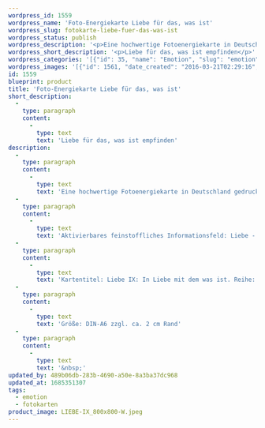 ```yaml
---
wordpress_id: 1559
wordpress_name: 'Foto-Energiekarte Liebe für das, was ist'
wordpress_slug: fotokarte-liebe-fuer-das-was-ist
wordpress_status: publish
wordpress_description: '<p>Eine hochwertige Fotoenergiekarte in Deutschland gedruckt und in Handarbeit laminiert.  Sie ist in Postkartengröße (DIN-A6) gut zu transportieren und kann auch auf den Körper aufgelegt werden.</p><p>Aktivierbares feinstoffliches Informationsfeld: Liebe - Akzeptanz - ''Gleich''-Gültigkeit - Wissen: Das, was ist, akzeptieren und in Liebe damit sein. Situation, Zustände usw. annehmen und Liebe hierzu empfinden.</p><p>Kartentitel: Liebe IX: In Liebe mit dem was ist. Reihe: Liebe. Schwingung: Pink.</p><p>Größe: DIN-A6 zzgl. ca. 2 cm Rand<br />Andere Formate sind individuell für Sie innerhalb weniger Tage herstellbar. Bitte kontaktieren Sie uns hierfür unter <a href="mailto:info@elvedenverlag.de">info@elvedenverlag.de</a>.</p><p><a href="https://my.feenbaum.de/anwendung-energiebilder-foto-laminiert/">Anwendungshinweise</a>      <a href="https://my.feenbaum.de/produktinformationen-fotokarten/">Produktinformationen</a></p><p>&nbsp;</p>'
wordpress_short_description: '<p>Liebe für das, was ist empfinden</p>'
wordpress_categories: '[{"id": 35, "name": "Emotion", "slug": "emotion"}, {"id": 23, "name": "Fotokarten", "slug": "fotokarten"}]'
wordpress_images: '[{"id": 1561, "date_created": "2016-03-21T02:29:16", "date_created_gmt": "2016-03-21T00:29:16", "date_modified": "2016-03-21T02:29:16", "date_modified_gmt": "2016-03-21T00:29:16", "src": "https://my.feenbaum.de/wp-content/uploads/2016/03/LIEBE-IX_800x800-W.jpeg", "name": "LIEBE IX_800x800-W", "alt": ""}]'
id: 1559
blueprint: product
title: 'Foto-Energiekarte Liebe für das, was ist'
short_description:
  -
    type: paragraph
    content:
      -
        type: text
        text: 'Liebe für das, was ist empfinden'
description:
  -
    type: paragraph
    content:
      -
        type: text
        text: 'Eine hochwertige Fotoenergiekarte in Deutschland gedruckt und in Handarbeit laminiert.  Sie ist in Postkartengröße (DIN-A6) gut zu transportieren und kann auch auf den Körper aufgelegt werden.'
  -
    type: paragraph
    content:
      -
        type: text
        text: 'Aktivierbares feinstoffliches Informationsfeld: Liebe - Akzeptanz - ''Gleich''-Gültigkeit - Wissen: Das, was ist, akzeptieren und in Liebe damit sein. Situation, Zustände usw. annehmen und Liebe hierzu empfinden.'
  -
    type: paragraph
    content:
      -
        type: text
        text: 'Kartentitel: Liebe IX: In Liebe mit dem was ist. Reihe: Liebe. Schwingung: Pink.'
  -
    type: paragraph
    content:
      -
        type: text
        text: 'Größe: DIN-A6 zzgl. ca. 2 cm Rand'
  -
    type: paragraph
    content:
      -
        type: text
        text: '&nbsp;'
updated_by: 489b06db-283b-4690-a50e-8a3ba37dc968
updated_at: 1685351307
tags:
  - emotion
  - fotokarten
product_image: LIEBE-IX_800x800-W.jpeg
---
```

